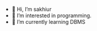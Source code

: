 - 👋 Hi, I’m sakhiur
- 👀 I’m interested in programming.
- 🌱 I’m currently learning DBMS

<!---
Sakhiur2022/Sakhiur2022 is a ✨ special ✨ repository because its `README.md` (this file) appears on your GitHub profile.
You can click the Preview link to take a look at your changes.
--->
